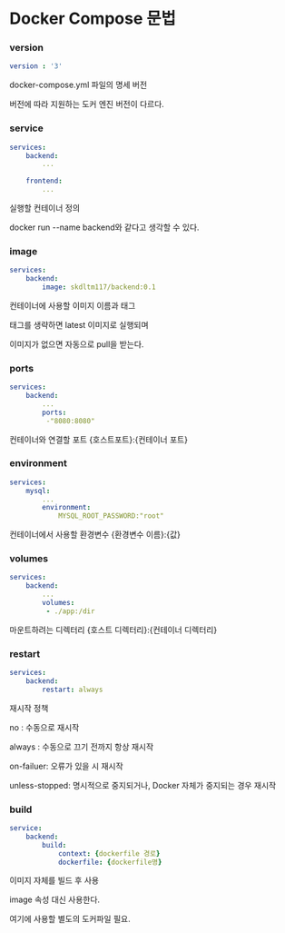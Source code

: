 # Docker Compose 문법

### version

```yaml
version : '3'
```

docker-compose.yml 파일의 명세 버전

버전에 따라 지원하는 도커 엔진 버전이 다르다.

### 

### service

```yaml
services:
	backend:
		...
		
	frontend:
		...
```

실행할 컨테이너 정의

docker run --name backend와 같다고 생각할 수 있다.



### image

```yaml
services:
	backend:
		image: skdltm117/backend:0.1
```

컨테이너에 사용할 이미지 이름과 태그

태그를 생략하면 latest 이미지로 실행되며

이미지가 없으면 자동으로 pull을 받는다.



### ports

```yaml
services:
	backend:
		...
		ports:
		 -"8080:8080"
```

컨테이너와 연결할 포트 {호스트포트}:{컨테이너 포트}



### environment

```yaml
services:
	mysql:
		...
		environment:
			MYSQL_ROOT_PASSWORD:"root"
```

컨테이너에서 사용할 환경변수 {환경변수 이름}:{값}



### volumes

```yaml
services:
	backend:
		...
		volumes:
		 - ./app:/dir
```

마운트하려는 디렉터리 {호스트 디렉터리}:{컨테이너 디렉터리}



### restart

```yaml
services:
	backend:
		restart: always
```

재시작 정책

no : 수동으로 재시작

always : 수동으로 끄기 전까지 항상 재시작

on-failuer: 오류가 있을 시 재시작

unless-stopped: 명시적으로 중지되거나, Docker 자체가 중지되는 경우 재시작



### build

```yaml
service:
	backend:
		build:
			context: {dockerfile 경로}
			dockerfile: {dockerfile명}
```

이미지 자체를 빌드 후 사용

image 속성 대신 사용한다.

여기에 사용할 별도의 도커파일 필요.